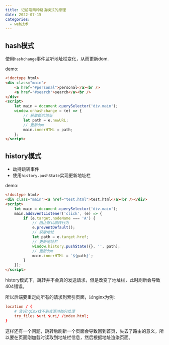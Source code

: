 ```yaml
---
title: 记前端两种路由模式的原理
date: 2022-07-15
categories:
  - web技术
---
```


## hash模式

使用`hashchange`事件监听地址栏变化，从而更新dom.

demo:

```html
<!doctype html>
<div class="main">
	<a href="#personal">personal</a><br />
	<a href="#search">search</a><br />
</div>
<script>
	let main = document.querySelector('div.main');
	window.onhashchange = (e) => {
		// 获取新的地址
		let path = e.newURL;
		// 更新dom
		main.innerHTML = path;
	};
</script>
```

## history模式

- 劫持跳转事件
- 使用`history.pushState`实现更新地址栏

demo:

```html
<!doctype html>
<div class="main"><a href="test.html">test.html</a><br /></div>
<script>
	let main = document.querySelector('div.main');
	main.addEventListener('click', (e) => {
		if (e.target.nodeName === 'A') {
			// 阻止默认跳转行为
			e.preventDefault();
			// 获取地址
			let path = e.target.href;
			// 更新地址栏
			window.history.pushState({}, '', path);
			// 更新dom
			main.innerHTML = `${path}`;
		}
	});
</script>
```

history模式下，跳转并不会真的发送请求，但是改变了地址栏，此时刷新会导致404错误。

所以后端要重定向所有的请求到索引页面，以nginx为例:

```conf
location / {
	# 告诉nginx找不到资源时如何处理
	try_files $uri $uri/ /index.html;
}
```

这样还有一个问题，跳转后刷新一个页面会导致回到首页，失去了路由的意义，所以要在页面刚加载时读取到地址栏信息，然后根据地址渲染页面。
